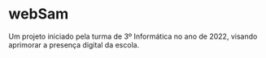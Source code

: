 # webSam
Um projeto iniciado pela turma de 3º Informática no ano de 2022, visando aprimorar a presença digital da escola.
